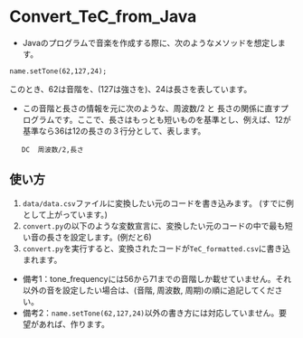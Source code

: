 # Convert_TeC_from_Java
- Javaのプログラムで音楽を作成する際に、次のようなメソッドを想定します。

`name.setTone(62,127,24);`

このとき、62は音階を、(127は強さを)、24は長さを表しています。

- この音階と長さの情報を元に次のような、周波数/2 と 長さの関係に直すプログラムです。ここで、長さはもっとも短いものを基準とし、例えば、12が基準なら36は12の長さの３行分として、表します。

`   DC  周波数/2,長さ`


## 使い方
1. `data/data.csv`ファイルに変換したい元のコードを書き込みます。
(すでに例として上がっています。)
2. `convert.py`の以下のような変数宣言に、変換したい元のコードの中で最も短い音の長さを設定します。(例だと6)
3. `convert.py`を実行すると、変換されたコードが`TeC_formatted.csv`に書き込まれます。

- 備考1：tone_frequencyには56から71までの音階しか載せていません。それ以外の音を設定したい場合は、(音階, 周波数, 周期)の順に追記してください。
- 備考2：`name.setTone(62,127,24)`以外の書き方には対応していません。要望があれば、作ります。
